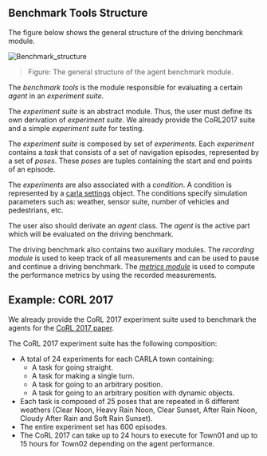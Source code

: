 
Benchmark Tools Structure
-----------------------------------

The figure below  shows the general structure of the driving
benchmark module. 



![Benchmark_structure](img/benchmark_diagram.png)
>Figure: The general structure of the agent benchmark module.


The *benchmark tools* is the module responsible for evaluating a certain
*agent* in an *experiment suite*.
  
The *experiment suite* is an abstract module.
Thus, the user must define its own derivation
of *experiment suite*. We already provide the CoRL2017 suite and a simple
*experiment suite*  for testing.

The *experiment suite* is composed by set of *experiments*.
Each *experiment* contains a *task* that consists of a set of navigation
episodes, represented by a set of *poses*.
These *poses* are  tuples containing the start and end points of an
episode.

The *experiments* are also associated with a *condition*. A
 condition is represented by a [carla settings](carla_settings.md) object.
 The conditions specify simulation parameters such as: weather, sensor suite, number of
vehicles and pedestrians, etc.


The user also should derivate an *agent* class. The *agent* is the active
part which will be evaluated on the driving benchmark.

The driving benchmark also contains two auxiliary modules.
The *recording module* is used to keep track of all measurements and
can be used to pause and continue a driving benchmark.
The  [*metrics module*](benchmark_metrics.md) is used to compute the performance metrics
by using the recorded measurements.




Example: CORL 2017 
----------------------

We already provide the CoRL 2017 experiment suite used to benchmark the
agents for the [CoRL 2017 paper](http://proceedings.mlr.press/v78/dosovitskiy17a/dosovitskiy17a.pdf).

The CoRL 2017 experiment suite has the following composition:

* A total of 24 experiments for each CARLA town containing:
    * A task for going straight.
    * A task for making a single turn.
    * A task for going to an arbitrary position.
    * A task for going to an arbitrary position with dynamic objects.
* Each task is composed of 25 poses that are repeated in 6 different weathers (Clear Noon, Heavy Rain Noon, Clear Sunset, After Rain Noon, Cloudy After Rain and Soft Rain Sunset).
* The entire experiment set has 600 episodes.
* The CoRL 2017 can take up to 24 hours to execute for Town01 and up to 15
hours for Town02 depending on the agent performance.
  
 


